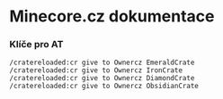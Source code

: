 # Minecore.cz dokumentace


### Klíče pro AT
```
/cratereloaded:cr give to Ownercz EmeraldCrate
/cratereloaded:cr give to Ownercz IronCrate
/cratereloaded:cr give to Ownercz DiamondCrate
/cratereloaded:cr give to Ownercz ObsidianCrate
```
